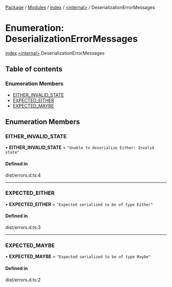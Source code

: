 [Package](../README.md) / [Modules](../modules.md) / [index](../modules/index.md) / [\<internal\>](../modules/index._internal_.md) / DeserializationErrorMessages

# Enumeration: DeserializationErrorMessages

[index](../modules/index.md).[\<internal\>](../modules/index._internal_.md).DeserializationErrorMessages

## Table of contents

### Enumeration Members

- [EITHER\_INVALID\_STATE](index._internal_.DeserializationErrorMessages.md#either_invalid_state)
- [EXPECTED\_EITHER](index._internal_.DeserializationErrorMessages.md#expected_either)
- [EXPECTED\_MAYBE](index._internal_.DeserializationErrorMessages.md#expected_maybe)

## Enumeration Members

### EITHER\_INVALID\_STATE

• **EITHER\_INVALID\_STATE** = ``"Unable to deserialize Either: Invalid state"``

#### Defined in

dist/errors.d.ts:4

___

### EXPECTED\_EITHER

• **EXPECTED\_EITHER** = ``"Expected serialized to be of type Either"``

#### Defined in

dist/errors.d.ts:3

___

### EXPECTED\_MAYBE

• **EXPECTED\_MAYBE** = ``"Expected serialized to be of type Maybe"``

#### Defined in

dist/errors.d.ts:2
